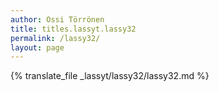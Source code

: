 ```yaml
---
author: Ossi Törrönen
title: titles.lassyt.lassy32
permalink: /lassy32/
layout: page
---
```

{% translate_file _lassyt/lassy32/lassy32.md %}